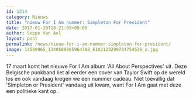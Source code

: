 ```yaml
---
id: 1214
category: Nieuws
title: "nieuw For I Am nummer: Simpleton For President"
date: 2017-01-20T18:21:09+00:00
author: Seppe Van Ael
layout: post
permalink: /news/nieuw-for-i-am-nummer-simpleton-for-president/
image: 14589965_1340589885964788_6182123299784754536_o.jpg
---
```

17 maart komt het nieuwe For I Am album 'All About Perspectives' uit. Deze Belgische punkband liet al eerder een cover van Taylor Swift op de wereld los en ook vandaag kregen we een nummer cadeau. Niet toevallig dat 'Simpleton or President' vandaag uit kwam, want For I Am gaat met deze een politieke kant op.
